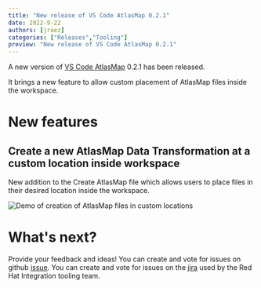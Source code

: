 ```yaml
---
title: "New release of VS Code AtlasMap 0.2.1"
date: 2022-9-22
authors: [jraez]
categories: ["Releases","Tooling"]
preview: "New release of VS Code AtlasMap 0.2.1"
---
```


A new version of [VS Code AtlasMap](https://marketplace.visualstudio.com/items?itemName=redhat.atlasmap-viewer) 0.2.1 has been released.

It brings a new feature to allow custom placement of AtlasMap files inside the workspace.

# New features

## Create a new AtlasMap Data Transformation at a custom location inside workspace

New addition to the Create AtlasMap file which allows users to place files in their desired location inside the workspace.

![Demo of creation of AtlasMap files in custom locations](./resources/atlasMapCustomFileLocation.gif)

# What's next?

Provide your feedback and ideas!
You can create and vote for issues on github [issue](https://github.com/jboss-fuse/vscode-atlasmap).
You can create and vote for issues on the [jira](https://issues.redhat.com/browse/FUSETOOLS2) used by the Red Hat Integration tooling team.

